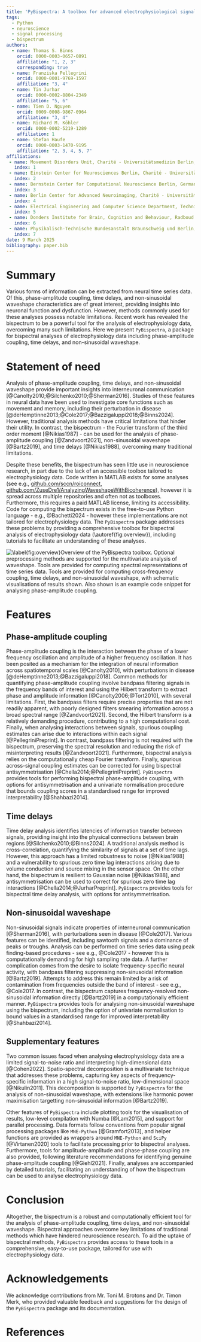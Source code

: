 ```yaml
---
title: 'PyBispectra: A toolbox for advanced electrophysiological signal processing using the bispectrum'
tags:
  - Python
  - neuroscience
  - signal processing
  - bispectrum
authors:
  - name: Thomas S. Binns
    orcid: 0000-0003-0657-0891
    affiliation: "1, 2, 3"
    corresponding: true
  - name: Franziska Pellegrini
    orcid: 0000-0001-9769-1597
    affiliation: "3, 4"
  - name: Tin Jurhar
    orcid: 0000-0002-8804-2349
    affiliation: "5, 6"
  - name: Tien D. Nguyen
    orcid: 0009-0008-9867-0964
    affiliation: "3, 4"
  - name: Richard M. Köhler
    orcid: 0000-0002-5219-1289
    affiliation: 1
  - name: Stefan Haufe
    orcid: 0000-0003-1470-9195
    affiliation: "2, 3, 4, 5, 7"
affiliations:
 - name: Movement Disorders Unit, Charité - Universitätsmedizin Berlin, Germany
   index: 1
 - name: Einstein Center for Neurosciences Berlin, Charité - Universitätsmedizin Berlin, Germany
   index: 2
 - name: Bernstein Center for Computational Neuroscience Berlin, Germany
   index: 3
 - name: Berlin Center for Advanced Neuroimaging, Charité - Universitätsmedizin Berlin, Germany
   index: 4
 - name: Electrical Engineering and Computer Science Department, Technische Universität Berlin, Germany
   index: 5
 - name: Donders Institute for Brain, Cognition and Behaviour, Radboud Universiteit, The Netherlands
   index: 6
 - name: Physikalisch-Technische Bundesanstalt Braunschweig und Berlin, Germany
   index: 7
date: 9 March 2025
bibliography: paper.bib
---
```


# Summary

Various forms of information can be extracted from neural time series data. Of this, phase-amplitude coupling, time delays, and non-sinusoidal waveshape characteristics are of great interest, providing insights into neuronal function and dysfunction. However, methods commonly used for these analyses possess notable limitations. Recent work has revealed the bispectrum to be a powerful tool for the analysis of electrophysiology data, overcoming many such limitations. Here we present `PyBispectra`, a package for bispectral analyses of electrophysiology data including phase-amplitude coupling, time delays, and non-sinusoidal waveshape.

# Statement of need

Analysis of phase-amplitude coupling, time delays, and non-sinusoidal waveshape provide important insights into interneuronal communication [@Canolty2010;@Silchenko2010;@Sherman2016]. Studies of these features in neural data have been used to investigate core functions such as movement and memory, including their perturbation in disease [@deHemptinne2013;@Cole2017;@Bazzigaluppi2018;@Binns2024]. However, traditional analysis methods have critical limitations that hinder their utility. In contrast, the bispectrum - the Fourier transform of the third order moment [@Nikias1987] - can be used for the analysis of phase-amplitude coupling [@Zandvoort2021], non-sinusoidal waveshape [@Bartz2019], and time delays [@Nikias1988], overcoming many traditional limitations.

Despite these benefits, the bispectrum has seen little use in neuroscience research, in part due to the lack of an accessible toolbox tailored to electrophysiology data. Code written in MATLAB exists for some analyses (see e.g., [github.com/sccn/roiconnect](https://github.com/sccn/roiconnect), [github.com/ZuseDre1/AnalyzingWaveshapeWithBicoherence](https://github.com/ZuseDre1/AnalyzingWaveshapeWithBicoherence)), however it is spread across multiple repositories and often not as toolboxes. Furthermore, this requires a paid MATLAB license, limiting its accessibility. Code for computing the bispectrum exists in the free-to-use Python language - e.g., @Bachetti2024 - however these implementations are not tailored for electrophysiology data. The `PyBispectra` package addresses these problems by providing a comprehensive toolbox for bispectral analysis of electrophysiology data (\autoref{fig:overview}), including tutorials to facilitate an understanding of these analyses.

![\label{fig:overview}Overview of the `PyBispectra` toolbox. Optional preprocessing methods are supported for the multivariate analysis of waveshape. Tools are provided for computing spectral representations of time series data. Tools are provided for computing cross-frequency coupling, time delays, and non-sinusoidal waveshape, with schematic visualisations of results shown. Also shown is an example code snippet for analysing phase-amplitude coupling.](Overview.svg)

# Features

## Phase-amplitude coupling

Phase-amplitude coupling is the interaction between the phase of a lower frequency oscillation and amplitude of a higher frequency oscillation. It has been posited as a mechanism for the integration of neural information across spatiotemporal scales [@Canolty2010], with perturbations in disease [@deHemptinne2013;@Bazzigaluppi2018]. Common methods for quantifying phase-amplitude coupling involve bandpass filtering signals in the frequency bands of interest and using the Hilbert transform to extract phase and amplitude information [@Canolty2006;@Tort2010], with several limitations. First, the bandpass filters require precise properties that are not readily apparent, with poorly designed filters smearing information across a broad spectral range [@Zandvoort2021]. Second, the Hilbert transform is a relatively demanding procedure, contributing to a high computational cost. Finally, when analysing interactions between signals, spurious coupling estimates can arise due to interactions within each signal [@PellegriniPreprint]. In contrast, bandpass filtering is not required with the bispectrum, preserving the spectral resolution and reducing the risk of misinterpreting results [@Zandvoort2021]. Furthermore, bispectral analysis relies on the computationally cheap Fourier transform. Finally, spurious across-signal coupling estimates can be corrected for using bispectral antisymmetrisation [@Chella2014;@PellegriniPreprint]. `PyBispectra` provides tools for performing bispectral phase-amplitude coupling, with options for antisymmetrisation and a univariate normalisation procedure that bounds coupling scores in a standardised range for improved interpretability [@Shahbazi2014].

## Time delays

Time delay analysis identifies latencies of information transfer between signals, providing  insight into the physical connections between brain regions [@Silchenko2010;@Binns2024]. A traditional analysis method is cross-correlation, quantifying the similarity of signals at a set of time lags. However, this approach has a limited robustness to noise [@Nikias1988] and a vulnerability to spurious zero time lag interactions arising due to volume conduction and source mixing in the sensor space. On the other hand, the bispectrum is resilient to Gaussian noise [@Nikias1988], and antisymmetrisation can be used to correct for spurious zero time lag interactions [@Chella2014;@JurharPreprint]. `PyBispectra` provides tools for bispectral time delay analysis, with options for antisymmetrisation.

## Non-sinusoidal waveshape

Non-sinusoidal signals indicate properties of interneuronal communication [@Sherman2016], with perturbations seen in disease [@Cole2017]. Various features can be identified, including sawtooth signals and a dominance of peaks or troughs. Analysis can be performed on time series data using peak finding-based procedures - see e.g., @Cole2017 - however this is computationally demanding for high sampling rate data. A further complication comes from the desire to isolate frequency-specific neural activity, with bandpass filtering suppressing non-sinusoidal information [@Bartz2019]. Attempts to address this remain limited by a risk of contamination from frequencies outside the band of interest - see e.g., @Cole2017. In contrast, the bispectrum captures frequency-resolved non-sinusoidal information directly [@Bartz2019] in a computationally efficient manner. `PyBispectra` provides tools for analysing non-sinusoidal waveshape using the bispectrum, including the option of univariate normalisation to bound values in a standardised range for improved interpretability [@Shahbazi2014].

## Supplementary features

Two common issues faced when analysing electrophysiology data are a limited signal-to-noise ratio and interpreting high-dimensional data [@Cohen2022]. Spatio-spectral decomposition is a multivariate technique that addresses these problems, capturing key aspects of frequency-specific information in a high signal-to-noise ratio, low-dimensional space [@Nikulin2011]. This decomposition is supported by `PyBispectra` for the analysis of non-sinusoidal waveshape, with extensions like harmonic power maximisation targetting non-sinusoidal information [@Bartz2019].

Other features of `PyBispectra` include plotting tools for the visualisation of results, low-level compilation with Numba [@Lam2015], and support for parallel processing. Data formats follow conventions from popular signal processing packages like `MNE-Python` [@Gramfort2013], and helper functions are provided as wrappers around `MNE-Python` and `SciPy` [@Virtanen2020] tools to facilitate processing prior to bispectral analyses. Furthermore, tools for amplitude-amplitude and phase-phase coupling are also provided, following literature recommendations for identifying genuine phase-amplitude coupling [@Giehl2021]. Finally, analyses are accompanied by detailed tutorials, facilitating an understanding of how the bispectrum can be used to analyse electrophysiology data.

# Conclusion

Altogether, the bispectrum is a robust and computationally efficient tool for the analysis of phase-amplitude coupling, time delays, and non-sinusoidal waveshape. Bispectral approaches overcome key limitations of traditional methods which have hindered neuroscience research. To aid the uptake of bispectral methods, `PyBispectra` provides access to these tools in a comprehensive, easy-to-use package, tailored for use with electrophysiology data.

# Acknowledgements

We acknowledge contributions from Mr. Toni M. Brotons and Dr. Timon Merk, who provided valuable feedback and suggestions for the design of the `PyBispectra` package and its documentation.

# References